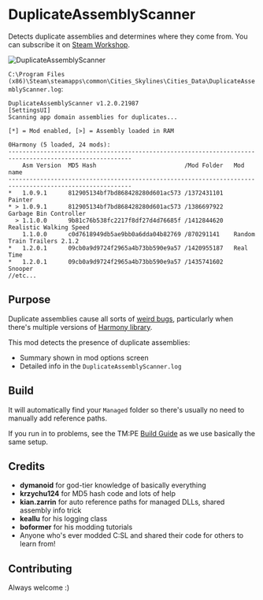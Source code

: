 # DuplicateAssemblyScanner

Detects duplicate assemblies and determines where they come from. You can subscribe it on [Steam Workshop](https://steamcommunity.com/sharedfiles/filedetails/?id=2013398705).

![DuplicateAssemblyScanner](https://user-images.githubusercontent.com/1386719/76086424-f9032280-5fab-11ea-9318-82865af22b33.png)

`C:\Program Files (x86)\Steam\steamapps\common\Cities_Skylines\Cities_Data\DuplicateAssemblyScanner.log`:

```
DuplicateAssemblyScanner v1.2.0.21987
[SettingsUI]
Scanning app domain assemblies for duplicates...

[*] = Mod enabled, [>] = Assembly loaded in RAM

0Harmony (5 loaded, 24 mods):
---------------------------------------------------------------------------------------------------------
    Asm Version  MD5 Hash                         /Mod Folder   Mod name
---------------------------------------------------------------------------------------------------------
*   1.0.9.1      812905134bf7bd868428280d601ac573 /1372431101   Painter
* > 1.0.9.1      812905134bf7bd868428280d601ac573 /1386697922   Garbage Bin Controller
  > 1.1.0.0      9b81c76b538fc2217f8df27d4d76685f /1412844620   Realistic Walking Speed
    1.1.0.0      c0d7618949db5ae9bb0a6dda04b82769 /870291141    Random Train Trailers 2.1.2
*   1.2.0.1      09cb0a9d9724f2965a4b73bb590e9a57 /1420955187   Real Time
*   1.2.0.1      09cb0a9d9724f2965a4b73bb590e9a57 /1435741602   Snooper
//etc...
```

## Purpose

Duplicate assemblies cause all sorts of [weird bugs](https://github.com/CitiesSkylinesMods/TMPE/issues/747), particularly when there's multiple versions of [Harmony library](https://github.com/pardeike/Harmony).

This mod detects the presence of duplicate assemblies:

* Summary shown in mod options screen
* Detailed info in the `DuplicateAssemblyScanner.log`

## Build

It will automatically find your `Managed` folder so there's usually no need to manually add reference paths.

If you run in to problems, see the TM:PE [Build Guide](https://github.com/CitiesSkylinesMods/TMPE/blob/master/docs/BUILDING_INSTRUCTIONS.md) as we use basically the same setup.

## Credits

* **dymanoid** for god-tier knowledge of basically everything
* **krzychu124** for MD5 hash code and lots of help
* **kian.zarrin** for auto reference paths for managed DLLs, shared assembly info trick
* **keallu** for his logging class
* **boformer** for his modding tutorials
* Anyone who's ever modded C:SL and shared their code for others to learn from!

## Contributing

Always welcome :)
